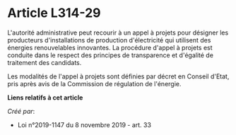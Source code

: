 # Article L314-29

L'autorité administrative peut recourir à un appel à projets pour désigner les producteurs d'installations de production
d'électricité qui utilisent des énergies renouvelables innovantes. La procédure d'appel à projets est conduite dans le
respect des principes de transparence et d'égalité de traitement des candidats.

Les modalités de l'appel à projets sont définies par décret en Conseil d'Etat, pris après avis de la Commission de régulation
de l'énergie.

**Liens relatifs à cet article**

_Créé par_:

  - Loi n°2019-1147 du 8 novembre 2019 - art. 33

